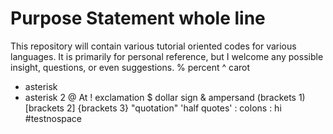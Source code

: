 # Purpose Statement whole line
This repository will contain various tutorial oriented codes for various languages. It is primarily for personal reference, but I welcome any possible insight, questions, or even suggestions.
% percent
^ carot
* asterisk
* asterisk 2
@ At
! exclamation
$ dollar sign
& ampersand
(brackets 1)
[brackets 2]
{brackets 3}
"quotation"
'half quotes'
: colons : hi
#testnospace
